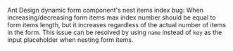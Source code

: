 Ant Design dynamic form component's nest items index bug: When increasing/decreasing form items max index number should be equal to form items length, but it increases regardless of the actual number of items in the form. This issue can be resolved by using `name` instead of `key` as the input placeholder when nesting form items.
